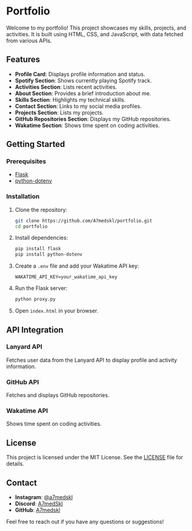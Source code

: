# Portfolio

Welcome to my portfolio! This project showcases my skills, projects, and activities. It is built using HTML, CSS, and JavaScript, with data fetched from various APIs.

## Features

- **Profile Card**: Displays profile information and status.
- **Spotify Section**: Shows currently playing Spotify track.
- **Activities Section**: Lists recent activities.
- **About Section**: Provides a brief introduction about me.
- **Skills Section**: Highlights my technical skills.
- **Contact Section**: Links to my social media profiles.
- **Projects Section**: Lists my projects.
- **GitHub Repositories Section**: Displays my GitHub repositories.
- **Wakatime Section**: Shows time spent on coding activities.

## Getting Started

### Prerequisites

- [Flask](https://flask.palletsprojects.com/)
- [python-dotenv](https://pypi.org/project/python-dotenv/)

### Installation

1. Clone the repository:
    ```bash
    git clone https://github.com/A7medskl/portfolio.git
    cd portfolio
    ```

2. Install dependencies:
    ```bash
    pip install flask
    pip install python-dotenv
    ```

3. Create a `.env` file and add your Wakatime API key:
    ```env
    WAKATIME_API_KEY=your_wakatime_api_key
    ```

4. Run the Flask server:
    ```bash
    python proxy.py
    ```

5. Open `index.html` in your browser.

## API Integration

### Lanyard API

Fetches user data from the Lanyard API to display profile and activity information.

### GitHub API

Fetches and displays GitHub repositories.

### Wakatime API

Shows time spent on coding activities.

## License

This project is licensed under the MIT License. See the [LICENSE](LICENSE) file for details.

## Contact

- **Instagram**: [@a7medskl](https://www.instagram.com/a7medskl)
- **Discord**: [A7medSkl](https://discord.com/users/789938424282742815)
- **GitHub**: [A7medskl](https://github.com/A7medskl)

Feel free to reach out if you have any questions or suggestions!
